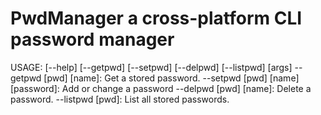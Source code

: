 # PwdManager a cross-platform CLI password manager
USAGE: [--help] [--getpwd] [--setpwd] [--delpwd] [--listpwd] [args]
        --getpwd [pwd] [name]: Get a stored password.
        --setpwd [pwd] [name] [password]: Add or change a password
        --delpwd [pwd] [name]: Delete a password.
        --listpwd [pwd]: List all stored passwords.